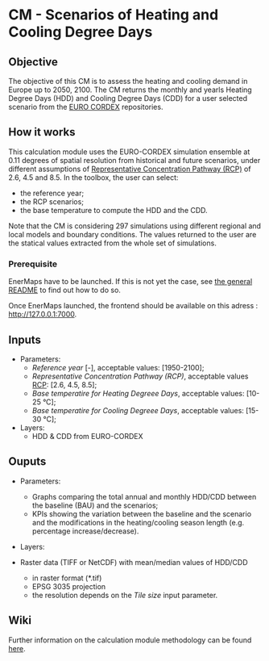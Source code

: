 # CM - Scenarios of Heating and Cooling Degree Days


## Objective
The objective of this CM is to assess the heating and cooling demand in Europe up to 2050, 2100.
The CM returns the monthly and yearls Heating Degree Days (HDD) and Cooling Degree Days (CDD) for a user selected scenario from the [EURO CORDEX](https://euro-cordex.net/) repositories.


## How it works
This calculation module uses the EURO-CORDEX simulation ensemble at 0.11 degrees of spatial resolution from historical and future scenarios, under different assumptions of [Representative Concentration Pathway (RCP)](https://en.wikipedia.org/wiki/Representative_Concentration_Pathway) of 2.6, 4.5 and 8.5. In the toolbox, the user can select:

- the reference year;
- the RCP scenarios;
- the base temperature to compute the HDD and the CDD.

Note that the CM is considering 297 simulations using different regional and local models and boundary conditions. The values returned to the user are the statical values extracted from the whole set of simulations.

### Prerequisite

EnerMaps have to be launched.
If this is not yet the case, see [the general README](../../README.md) to find out how to do so.

Once EnerMaps launched, the frontend should be available on this adress : http://127.0.0.1:7000.

## Inputs

- Parameters:
  - _Reference year_ [-], acceptable values: [1950-2100];
  - _Representative Concentration Pathway (RCP)_, acceptable values [RCP](https://en.wikipedia.org/wiki/Representative_Concentration_Pathway): [2.6, 4.5, 8.5];
  - _Base temperatire for Heating Degreee Days_, acceptable values: [10-25 °C];
  - _Base temperatire for Cooling Degreee Days_, acceptable values: [15-30 °C];
- Layers:
  - HDD & CDD from EURO-CORDEX


## Ouputs

- Parameters:

  - Graphs comparing the total annual and monthly HDD/CDD between the baseline (BAU) and the scenarios;​
  - KPIs showing the variation between the baseline and the scenario and the modifications in the heating/cooling season length (e.g. percentage increase/decrease).​

- Layers:
- Raster data (TIFF or NetCDF) with mean/median values of HDD/CDD​
  - in raster format (\*.tif)
  - EPSG 3035 projection
  - the resolution depends on the _Tile size_ input parameter.


## Wiki
Further information on the calculation module methodology can be found [here](https://enermaps-wiki.herokuapp.com/en/HeatingCoolingScenarios.md).